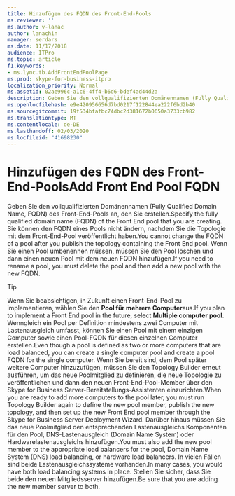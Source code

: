 ```yaml
---
title: Hinzufügen des FQDN des Front-End-Pools
ms.reviewer: ''
ms.author: v-lanac
author: lanachin
manager: serdars
ms.date: 11/17/2018
audience: ITPro
ms.topic: article
f1.keywords:
- ms.lync.tb.AddFrontEndPoolPage
ms.prod: skype-for-business-itpro
localization_priority: Normal
ms.assetid: 02ae996c-a1c6-4ff4-b6d6-bdef4ad44d2a
description: Geben Sie den vollqualifizierten Domänennamen (Fully Qualified Domain Name, FQDN) des Front-End-Pools an, den Sie erstellen. Sie können den FQDN eines Pools nicht ändern, nachdem Sie die Topologie mit dem Front-End-Pool veröffentlicht haben. Wenn Sie einen Pool umbenennen müssen, müssen Sie den Pool löschen und dann einen neuen Pool mit dem neuen FQDN hinzufügen.
ms.openlocfilehash: e9e420956656d7bd0217f122844ea222f6bd2b40
ms.sourcegitcommit: 19f534bfafbc74dbc2d381672b0650a3733cb982
ms.translationtype: MT
ms.contentlocale: de-DE
ms.lasthandoff: 02/03/2020
ms.locfileid: "41698230"
---
```

# <a name="add-front-end-pool-fqdn"></a><span data-ttu-id="941a9-105">Hinzufügen des FQDN des Front-End-Pools</span><span class="sxs-lookup"><span data-stu-id="941a9-105">Add Front End Pool FQDN</span></span>
 
<span data-ttu-id="941a9-106">Geben Sie den vollqualifizierten Domänennamen (Fully Qualified Domain Name, FQDN) des Front-End-Pools an, den Sie erstellen.</span><span class="sxs-lookup"><span data-stu-id="941a9-106">Specify the fully qualified domain name (FQDN) of the Front End pool that you are creating.</span></span> <span data-ttu-id="941a9-107">Sie können den FQDN eines Pools nicht ändern, nachdem Sie die Topologie mit dem Front-End-Pool veröffentlicht haben.</span><span class="sxs-lookup"><span data-stu-id="941a9-107">You cannot change the FQDN of a pool after you publish the topology containing the Front End pool.</span></span> <span data-ttu-id="941a9-108">Wenn Sie einen Pool umbenennen müssen, müssen Sie den Pool löschen und dann einen neuen Pool mit dem neuen FQDN hinzufügen.</span><span class="sxs-lookup"><span data-stu-id="941a9-108">If you need to rename a pool, you must delete the pool and then add a new pool with the new FQDN.</span></span>
  
> [!TIP]
> <span data-ttu-id="941a9-109">Wenn Sie beabsichtigen, in Zukunft einen Front-End-Pool zu implementieren, wählen Sie den **Pool für mehrere Computer**aus.</span><span class="sxs-lookup"><span data-stu-id="941a9-109">If you plan to implement a Front End pool in the future, select **Multiple computer pool**.</span></span> <span data-ttu-id="941a9-110">Wenngleich ein Pool per Definition mindestens zwei Computer mit Lastenausgleich umfasst, können Sie einen Pool mit einem einzigen Computer sowie einen Pool-FQDN für diesen einzelnen Computer erstellen.</span><span class="sxs-lookup"><span data-stu-id="941a9-110">Even though a pool is defined as two or more computers that are load balanced, you can create a single computer pool and create a pool FQDN for the single computer.</span></span> <span data-ttu-id="941a9-111">Wenn Sie bereit sind, dem Pool später weitere Computer hinzuzufügen, müssen Sie den Topology Builder erneut ausführen, um das neue Poolmitglied zu definieren, die neue Topologie zu veröffentlichen und dann den neuen Front-End-Pool-Member über den Skype for Business Server-Bereitstellungs-Assistenten einzurichten.</span><span class="sxs-lookup"><span data-stu-id="941a9-111">When you are ready to add more computers to the pool later, you must run Topology Builder again to define the new pool member, publish the new topology, and then set up the new Front End pool member through the Skype for Business Server Deployment Wizard.</span></span> <span data-ttu-id="941a9-112">Darüber hinaus müssen Sie das neue Poolmitglied den entsprechenden Lastenausgleichs Komponenten für den Pool, DNS-Lastenausgleich (Domain Name System) oder Hardwarelastenausgleichs hinzufügen.</span><span class="sxs-lookup"><span data-stu-id="941a9-112">You must also add the new pool member to the appropriate load balancers for the pool, Domain Name System (DNS) load balancing, or hardware load balancers.</span></span> <span data-ttu-id="941a9-113">In vielen Fällen sind beide Lastenausgleichssysteme vorhanden.</span><span class="sxs-lookup"><span data-stu-id="941a9-113">In many cases, you would have both load balancing systems in place.</span></span> <span data-ttu-id="941a9-114">Stellen Sie sicher, dass Sie beide den neuen Mitgliedsserver hinzufügen.</span><span class="sxs-lookup"><span data-stu-id="941a9-114">Be sure that you are adding the new member server to both.</span></span> 
  

